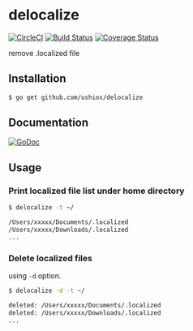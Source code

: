 delocalize
==========
[![CircleCI](https://circleci.com/gh/ushios/delocalize.svg?style=svg&circle-token=3e552577232060a1cbf22c98afc7885ec83cd558)](https://circleci.com/gh/ushios/delocalize)
[![Build Status](https://travis-ci.org/ushios/delocalize.svg?branch=master)](https://travis-ci.org/ushios/delocalize)
[![Coverage Status](https://coveralls.io/repos/ushios/delocalize/badge.svg?branch=master&service=github)](https://coveralls.io/github/ushios/delocalize?branch=master)


remove .localized file

Installation
------------

```bash
$ go get github.com/ushios/delocalize
```

Documentation
-------------

[![GoDoc](https://godoc.org/github.com/ushios/delocalize?status.svg)](https://godoc.org/github.com/ushios/delocalize)

Usage
-----

### Print localized file list under home directory

```bash
$ delocalize -t ~/

/Users/xxxxx/Documents/.localized
/Users/xxxxx/Downloads/.localized
...
```

### Delete localized files

using `-d` option.

``` bash
$ delocalize -d -t ~/

deleted: /Users/xxxxx/Documents/.localized
deleted: /Users/xxxxx/Downloads/.localized
...
```

